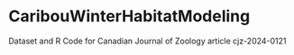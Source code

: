 # CaribouWinterHabitatModeling
Dataset and R Code for Canadian Journal of Zoology article cjz-2024-0121

